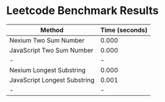 # Leetcode Benchmark Results

| Method                       | Time (seconds) |
| ---------------------------- | -------------- |
| Nexium Two Sum Number        | 0.000          |
| JavaScript Two Sum Number    | 0.000          |
| -                            | -              |
| Nexium Longest Substring     | 0.000          |
| JavaScript Longest Substring | 0.001          |
| -                            | -              |
